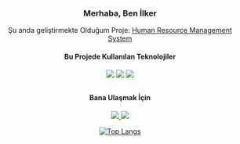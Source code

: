 ### <p align="center"> Merhaba, Ben İlker </p>

<p align="center"> 
  Şu anda geliştirmekte Olduğum Proje: 
  <a href="https://github.com/iKotti/human-resource-management-system"> Human Resource Management System </a>
</p>

<div align="center">
  <h4> Bu Projede Kullanılan Teknolojiler </h4>
  <img src="https://img.shields.io/badge/Spring-6DB33F?style=for-the-badge&logo=spring&logoColor=white">
  <img src="https://img.shields.io/badge/React-20232A?style=for-the-badge&logo=react&logoColor=61DAFB">
  <img src="https://img.shields.io/badge/PostgreSQL-316192?style=for-the-badge&logo=postgresql&logoColor=white">
</div>

<h2></h2>

<!--
<div align="center">
  <h3>Üzerinde Çalıştığım Diller</h3>
  <i class="devicon-javascript-plain colored"></i>
</div> 
-->


<h4 align="center"> Bana Ulaşmak İçin </h4>

<p align="center">
  <a href="https://www.linkedin.com/in/ilker-yildiz/"> 
    <img src="https://img.shields.io/badge/LinkedIn-0077B5?style=for-the-badge&logo=linkedin&logoColor=white">
  </a>
   <a href="mailto:ikotti.1998@email.com"> 
      <img src="https://img.shields.io/badge/Gmail-D14836?style=for-the-badge&logo=gmail&logoColor=white">
  </a>
</p>

<div align="center">

  [![Top Langs](https://github-readme-stats.vercel.app/api/top-langs/?username=ikotti&layout=compact&langs_count=8&hide=css,html)](https://github.com/anuraghazra/github-readme-stats)
</div>



